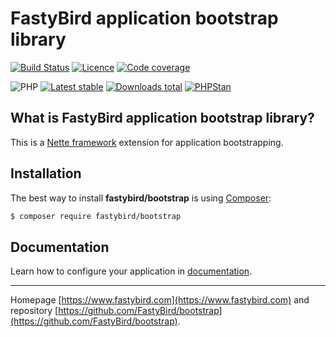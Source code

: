 # FastyBird application bootstrap library

[![Build Status](https://badgen.net/github/checks/FastyBird/bootstrap/master?cache=300&style=flast-square)](https://github.com/FastyBird/bootstrap/actions)
[![Licence](https://badgen.net/github/license/FastyBird/bootstrap?cache=300&style=flast-square)](https://github.com/FastyBird/bootstrap/blob/master/LICENSE.md)
[![Code coverage](https://badgen.net/coveralls/c/github/FastyBird/bootstrap?cache=300&style=flast-square)](https://coveralls.io/r/FastyBird/bootstrap)

![PHP](https://badgen.net/packagist/php/FastyBird/bootstrap?cache=300&style=flast-square)
[![Latest stable](https://badgen.net/packagist/v/FastyBird/bootstrap/latest?cache=300&style=flast-square)](https://packagist.org/packages/FastyBird/bootstrap)
[![Downloads total](https://badgen.net/packagist/dt/FastyBird/bootstrap?cache=300&style=flast-square)](https://packagist.org/packages/FastyBird/bootstrap)
[![PHPStan](https://img.shields.io/badge/PHPStan-enabled-brightgreen.svg?style=flat-square)](https://github.com/phpstan/phpstan)

## What is FastyBird application bootstrap library?

This is a [Nette framework](https://nette.org) extension for application bootstrapping.

## Installation

The best way to install **fastybird/bootstrap** is using [Composer](http://getcomposer.org/):

```sh
$ composer require fastybird/bootstrap
```

## Documentation

Learn how to configure your application in [documentation](https://github.com/FastyBird/bootstrap/blob/master/.docs/en/index.md).

***
Homepage [https://www.fastybird.com](https://www.fastybird.com) and repository [https://github.com/FastyBird/bootstrap](https://github.com/FastyBird/bootstrap).
